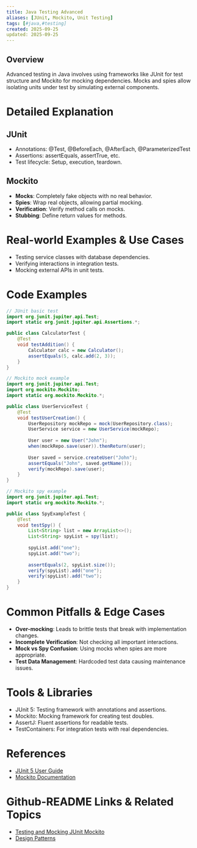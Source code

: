 ```yaml
---
title: Java Testing Advanced
aliases: [JUnit, Mockito, Unit Testing]
tags: [#java,#testing]
created: 2025-09-25
updated: 2025-09-25
---
```


## Overview

Advanced testing in Java involves using frameworks like JUnit for test structure and Mockito for mocking dependencies. Mocks and spies allow isolating units under test by simulating external components.

# Detailed Explanation

## JUnit

- Annotations: @Test, @BeforeEach, @AfterEach, @ParameterizedTest
- Assertions: assertEquals, assertTrue, etc.
- Test lifecycle: Setup, execution, teardown.

## Mockito

- **Mocks**: Completely fake objects with no real behavior.
- **Spies**: Wrap real objects, allowing partial mocking.
- **Verification**: Verify method calls on mocks.
- **Stubbing**: Define return values for methods.

# Real-world Examples & Use Cases

- Testing service classes with database dependencies.
- Verifying interactions in integration tests.
- Mocking external APIs in unit tests.

# Code Examples

```java
// JUnit basic test
import org.junit.jupiter.api.Test;
import static org.junit.jupiter.api.Assertions.*;

public class CalculatorTest {
    @Test
    void testAddition() {
        Calculator calc = new Calculator();
        assertEquals(5, calc.add(2, 3));
    }
}
```

```java
// Mockito mock example
import org.junit.jupiter.api.Test;
import org.mockito.Mockito;
import static org.mockito.Mockito.*;

public class UserServiceTest {
    @Test
    void testUserCreation() {
        UserRepository mockRepo = mock(UserRepository.class);
        UserService service = new UserService(mockRepo);
        
        User user = new User("John");
        when(mockRepo.save(user)).thenReturn(user);
        
        User saved = service.createUser("John");
        assertEquals("John", saved.getName());
        verify(mockRepo).save(user);
    }
}
```

```java
// Mockito spy example
import org.junit.jupiter.api.Test;
import static org.mockito.Mockito.*;

public class SpyExampleTest {
    @Test
    void testSpy() {
        List<String> list = new ArrayList<>();
        List<String> spyList = spy(list);
        
        spyList.add("one");
        spyList.add("two");
        
        assertEquals(2, spyList.size());
        verify(spyList).add("one");
        verify(spyList).add("two");
    }
}
```

# Common Pitfalls & Edge Cases

- **Over-mocking**: Leads to brittle tests that break with implementation changes.
- **Incomplete Verification**: Not checking all important interactions.
- **Mock vs Spy Confusion**: Using mocks when spies are more appropriate.
- **Test Data Management**: Hardcoded test data causing maintenance issues.

# Tools & Libraries

- JUnit 5: Testing framework with annotations and assertions.
- Mockito: Mocking framework for creating test doubles.
- AssertJ: Fluent assertions for readable tests.
- TestContainers: For integration tests with real dependencies.

# References

- [JUnit 5 User Guide](https://junit.org/junit5/docs/current/user-guide/)
- [Mockito Documentation](https://javadoc.io/doc/org.mockito/mockito-core/latest/org/mockito/Mockito.html)

# Github-README Links & Related Topics

- [Testing and Mocking JUnit Mockito](../java/testing-and-mocking-junit-mockito/README.md)
- [Design Patterns](../java/design-patterns/README.md)